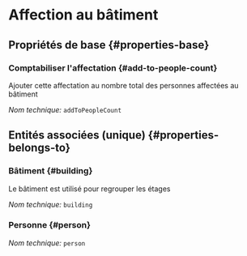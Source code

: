 # Affection au bâtiment
<!--- THIS FILE IS GENERATED PLEASE DO NOT EDIT IT DIRECTLY --->



## Propriétés de base {#properties-base}

### Comptabiliser l'affectation {#add-to-people-count}

Ajouter cette affectation au nombre total des personnes affectées au bâtiment

*Nom technique:* ```addToPeopleCount```


## Entités associées (unique) {#properties-belongs-to}

### Bâtiment {#building}

Le bâtiment est utilisé pour regrouper les étages

*Nom technique:* ```building```

### Personne {#person}



*Nom technique:* ```person```





